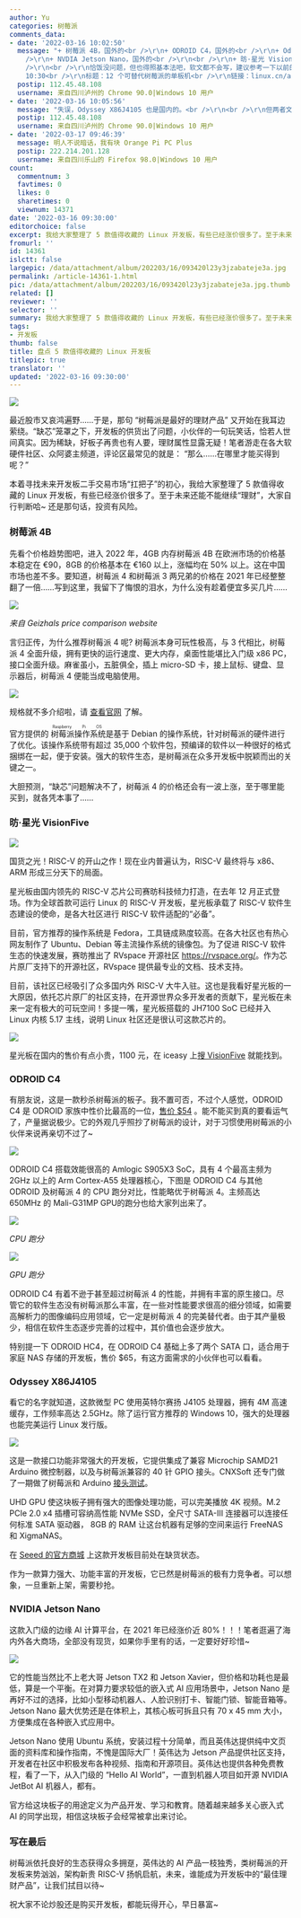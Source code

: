```yaml
---
author: Yu
categories: 树莓派
comments_data:
- date: '2022-03-16 10:02:50'
  message: "+ 树莓派 4B，国外的<br />\r\n+ ODROID C4，国外的<br />\r\n+ Odyssey X86J4105，国外的<br
    />\r\n+ NVDIA Jetson Nano，国外的<br />\r\n<br />\r\n+ 昉·星光 VisionFive，国内的，才出来一两个月，【国货之光】【璀璨的明星】【熠熠闪光】【国内领先】【大牛入驻】【社区认可】<br
    />\r\n<br />\r\n恰饭没问题，但也得照基本法吧，软文都不会写，建议参考一下以前的文章。<br />\r\n<br />\r\n时间：2019-05-07
    10:30<br />\r\n标题：12 个可替代树莓派的单板机<br />\r\n链接：linux.cn/article-10823-1.html"
  postip: 112.45.48.108
  username: 来自四川泸州的 Chrome 90.0|Windows 10 用户
- date: '2022-03-16 10:05:56'
  message: "失误，Odyssey X86J4105 也是国内的。<br />\r\n<br />\r\n但两者文案，也是云泥之别。"
  postip: 112.45.48.108
  username: 来自四川泸州的 Chrome 90.0|Windows 10 用户
- date: '2022-03-17 09:46:39'
  message: 明人不说暗话，我有块 Orange Pi PC Plus
  postip: 222.214.201.128
  username: 来自四川乐山的 Firefox 98.0|Windows 10 用户
count:
  commentnum: 3
  favtimes: 0
  likes: 0
  sharetimes: 0
  viewnum: 14371
date: '2022-03-16 09:30:00'
editorchoice: false
excerpt: 我给大家整理了 5 款值得收藏的 Linux 开发板，有些已经涨价很多了。至于未来还能不能继续“理财”，大家自行判断哈~
fromurl: ''
id: 14361
islctt: false
largepic: /data/attachment/album/202203/16/093420l23y3jzabateje3a.jpg
permalink: /article-14361-1.html
pic: /data/attachment/album/202203/16/093420l23y3jzabateje3a.jpg.thumb.jpg
related: []
reviewer: ''
selector: ''
summary: 我给大家整理了 5 款值得收藏的 Linux 开发板，有些已经涨价很多了。至于未来还能不能继续“理财”，大家自行判断哈~
tags:
- 开发板
thumb: false
title: 盘点 5 款值得收藏的 Linux 开发板
titlepic: true
translator: ''
updated: '2022-03-16 09:30:00'
---
```


![](/data/attachment/album/202203/16/093420l23y3jzabateje3a.jpg)


最近股市又哀鸿遍野……于是，那句 “树莓派是最好的理财产品” 又开始在我耳边萦绕。“缺芯”笼罩之下，开发板的供货出了问题，小伙伴的一句玩笑话，恰若人世间真实。因为稀缺，好板子再贵也有人要，理财属性显露无疑！笔者游走在各大软硬件社区、众阿婆主频道，评论区最常见的就是： “那么……在哪里才能买得到呢？” 


本着寻找未来开发板二手交易市场“扛把子”的初心，我给大家整理了 5 款值得收藏的 Linux 开发板，有些已经涨价很多了。至于未来还能不能继续“理财”，大家自行判断哈~ 还是那句话，投资有风险。


### 树莓派 4B


先看个价格趋势图吧，进入 2022 年，4GB 内存树莓派 4B 在欧洲市场的价格基本稳定在 €90，8GB 的价格基本在 €160 以上，涨幅均在 50% 以上。这在中国市场也差不多。要知道，树莓派 4 和树莓派 3 两兄弟的价格在 2021 年已经整整翻了一倍……写到这里，我留下了悔恨的泪水，为什么没有趁着便宜多买几片……


![](/data/attachment/album/202203/16/090404to7blcjo9tmj5tuf.png)


*来自 Geizhals price comparison website*


言归正传，为什么推荐树莓派 4 呢? 树莓派本身可玩性极高，与 3 代相比，树莓派 4 全面升级，拥有更快的运行速度、更大内存，桌面性能堪比入门级 x86 PC，接口全面升级。麻雀虽小，五脏俱全，插上 micro-SD 卡，接上鼠标、键盘、显示器后，树莓派 4 便能当成电脑使用。


![](/data/attachment/album/202203/16/090923wdmihauzmakhka38.jpg)


规格就不多介绍啦，请 [查看官网](https://www.raspberrypi.com/products/raspberry-pi-4-model-b/specifications/) 了解。


官方提供的<ruby> 树莓派操作系统 <rp>  （ </rp> <rt>  Raspberry Pi OS </rt> <rp>  ） </rp></ruby>是基于 Debian 的操作系统，针对树莓派的硬件进行了优化。该操作系统带有超过 35,000 个软件包，预编译的软件以一种很好的格式捆绑在一起，便于安装。强大的软件生态，是树莓派在众多开发板中脱颖而出的关键之一。


大胆预测，“缺芯”问题解决不了，树莓派 4 的价格还会有一波上涨，至于哪里能买到，就各凭本事了……


### 昉·星光 VisionFive


![](/data/attachment/album/202203/16/091129dyxfxsf1jlu0xxem.jpg)


国货之光！RISC-V 的开山之作！现在业内普遍认为，RISC-V 最终将与 x86、ARM 形成三分天下的局面。


星光板由国内领先的 RISC-V 芯片公司赛昉科技倾力打造，在去年 12 月正式登场。作为全球首款可运行 Linux 的 RISC-V 开发板，星光板承载了 RISC-V 软件生态建设的使命，是各大社区进行 RISC-V 软件适配的“必备”。


目前，官方推荐的操作系统是 Fedora，工具链成熟度较高。在各大社区也有热心网友制作了 Ubuntu、Debian 等主流操作系统的镜像包。为了促进 RISC-V 软件生态的快速发展，赛昉推出了 RVspace 开源社区 <https://rvspace.org/>。作为芯片原厂支持下的开源社区，RVspace 提供最专业的文档、技术支持。


目前，该社区已经吸引了众多国内外 RISC-V 大牛入驻。这也是我看好星光板的一大原因，依托芯片原厂的社区支持，在开源世界众多开发者的贡献下，星光板在未来一定有极大的可玩空间！多提一嘴，星光板搭载的 JH7100 SoC 已经并入 Linux 内核 5.17 主线，说明 Linux 社区还是很认可这款芯片的。


![](/data/attachment/album/202203/16/091342rbvq24v4wzrvk1rz.jpg)


星光板在国内的售价有点小贵，1100 元，在 iceasy 上[搜 VisionFive](https://www.iceasy.com/10210/1022688923.shtml) 就能找到。


### ODROID C4


有朋友说，这是一款秒杀树莓派的板子。我不置可否，不过个人感觉，ODROID C4 是 ODROID 家族中性价比最高的一位，[售价 $54](https://www.hardkernel.com/shop/odroid-c4/) 。能不能买到真的要看运气了，产量据说极少。它的外观几乎照抄了树莓派的设计，对于习惯使用树莓派的小伙伴来说再亲切不过了~ 


![](/data/attachment/album/202203/16/091548qsaik0iszik6hsxj.jpg)


ODROID C4 搭载效能很高的 Amlogic S905X3 SoC，具有 4 个最高主频为 2GHz 以上的 Arm Cortex-A55 处理器核心，下图是 ODROID C4 与其他 ODROID 及树莓派 4 的 CPU 跑分对比，性能略优于树莓派 4。主频高达 650MHz 的 Mali-G31MP GPU的跑分也给大家列出来了。


![](/data/attachment/album/202203/16/091805h7qnggqfq596gn2g.jpg)


*CPU 跑分*


![](/data/attachment/album/202203/16/091821vzkaj02odij0mk25.jpg)


*GPU 跑分*


ODROID C4 有着不逊于甚至超过树莓派 4 的性能，并拥有丰富的原生接口。尽管它的软件生态没有树莓派那么丰富，在一些对性能要求很高的细分领域，如需要高解析力的图像编码应用领域，它一定是树莓派 4 的完美替代者。由于其产量极少，相信在软件生态逐步完善的过程中，其价值也会逐步放大。


特别提一下 ODROID HC4，在 ODROID C4 基础上多了两个 SATA 口，适合用于家庭 NAS 存储的开发板，售价 $65，有这方面需求的小伙伴也可以看看。


### Odyssey X86J4105


看它的名字就知道，这款微型 PC 使用英特尔赛扬 J4105 处理器，拥有 4M 高速缓存，工作频率高达 2.5GHz。除了运行官方推荐的 Windows 10，强大的处理器也能完美运行 Linux 发行版。 


![](/data/attachment/album/202203/16/091956rzc0qck09dr9ufqs.jpg)


这是一款接口功能非常强大的开发板，它提供集成了兼容 Microchip SAMD21 Arduino 微控制器，以及与树莓派兼容的 40 针 GPIO 接头。CNXSoft 还专门做了一期做了树莓派和 Arduino [接头测试](https://cnx-software.cn/2021/07/19/odyssey-x86j4105-sbc-review/)。


UHD GPU 使这块板子拥有强大的图像处理功能，可以完美播放 4K 视频。M.2 PCIe 2.0 x4 插槽可容纳高性能 NVMe SSD，全尺寸 SATA-III 连接器可以连接任何标准 SATA 驱动器， 8GB 的 RAM 让这台机器有足够的空间来运行 FreeNAS 和 XigmaNAS。 


在 [Seeed 的官方商城](https://www.seeedstudio.com/) 上这款开发板目前处在缺货状态。


作为一款算力强大、功能丰富的开发板，它已然是树莓派的极有力竞争者。可以想象，一旦重新上架，需要秒抢。


### NVIDIA Jetson Nano


这款入门级的边缘 AI 计算平台，在 2021 年已经涨价近 80%！！！笔者逛遍了海内外各大商场，全部没有现货，如果你手里有的话，一定要好好珍惜~


![](/data/attachment/album/202203/16/092247f79mdix3df3g9ese.jpg)


它的性能当然比不上老大哥 Jetson TX2 和 Jetson Xavier，但价格和功耗也是最低，算是一个平衡。在对算力要求较低的嵌入式 AI 应用场景中，Jetson Nano 是再好不过的选择，比如小型移动机器人、人脸识别打卡、智能门锁、智能音箱等。Jetson Nano 最大优势还是在体积上，其核心板可拆且只有 70 x 45 mm 大小，方便集成在各种嵌入式应用中。


Jetson Nano 使用 Ubuntu 系统，安装过程十分简单，而且英伟达提供纯中文页面的资料库和操作指南，不愧是国际大厂！英伟达为 Jetson 产品提供社区支持，开发者在社区中积极发布各种视频、指南和开源项目。英伟达也提供各种免费教程，看了一下，从入门级的 “Hello AI World”，一直到机器人项目如开源 NVIDIA JetBot AI 机器人，都有。


官方给这块板子的用途定义为产品开发、学习和教育。随着越来越多关心嵌入式 AI 的同学出现，相信这块板子会经常被拿出来讨论。


### 写在最后


树莓派依托良好的生态获得众多拥趸，英伟达的 AI 产品一枝独秀，类树莓派的开发板来势汹汹，架构新贵 RISC-V 扬帆启航，未来，谁能成为开发板中的“最佳理财产品”，让我们拭目以待~


祝大家不论炒股还是购买开发板，都能玩得开心，早日暴富~